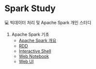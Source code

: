 # Spark Study
💻 빅데이터 처리 및 Apache Spark 개인 스터디

1. Apache Spark 기초
    - [Apache Spark 개요](https://github.com/data-say/spark-study/blob/main/1.%20Apache%20Spark%20%EA%B8%B0%EC%B4%88/Apache%20Spark%20%EA%B0%9C%EC%9A%94.md)
    - [RDD](https://github.com/data-say/spark-study/blob/main/1.%20Apache%20Spark%20%EA%B8%B0%EC%B4%88/RDD.md)
    - [Interactive Shell](https://github.com/data-say/spark-study/blob/main/1.%20Apache%20Spark%20%EA%B8%B0%EC%B4%88/Spark%20Interactive%20Shell.md)
    - [Web Notebook](https://github.com/data-say/spark-study/blob/main/1.%20Apache%20Spark%20%EA%B8%B0%EC%B4%88/Web%20Notebook.md)
    - [Web UI](https://github.com/data-say/spark-study/blob/main/1.%20Apache%20Spark%20%EA%B8%B0%EC%B4%88/Web%20UI%2C%20Driver%20Cluster%20Manager.md)
